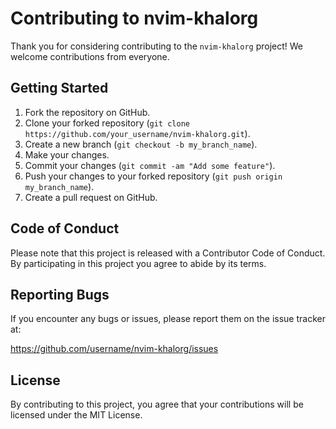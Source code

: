 # Contributing to nvim-khalorg

Thank you for considering contributing to the `nvim-khalorg` project! We welcome contributions from everyone.

## Getting Started

1. Fork the repository on GitHub.
2. Clone your forked repository (`git clone https://github.com/your_username/nvim-khalorg.git`).
3. Create a new branch (`git checkout -b my_branch_name`).
4. Make your changes.
5. Commit your changes (`git commit -am "Add some feature"`).
6. Push your changes to your forked repository (`git push origin my_branch_name`).
7. Create a pull request on GitHub.

## Code of Conduct

Please note that this project is released with a Contributor Code of Conduct. By participating in this project you agree to abide by its terms.

## Reporting Bugs

If you encounter any bugs or issues, please report them on the issue tracker at:

https://github.com/username/nvim-khalorg/issues

## License

By contributing to this project, you agree that your contributions will be licensed under the MIT License.

